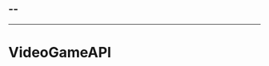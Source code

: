 --
----------------------------------------------------------------------------------------------------
-------------------------------------------------------
# VideoGameAPI
